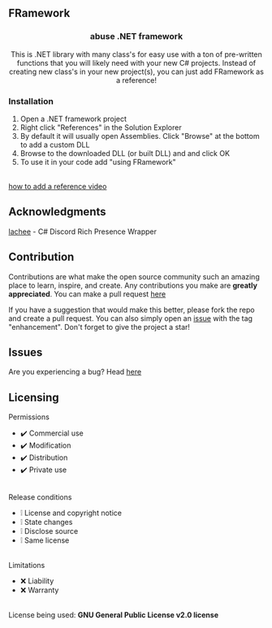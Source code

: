 ## FRamework 
<div align="center">
  <h3 align="center">abuse .NET framework</h3>
  <p align="center">
    This is .NET library with many class's for easy use with a ton of pre-written functions that you will likely need with your new C# projects. Instead of creating new class's in your new project(s), you can just add FRamework as a reference!
  </p>
</div>

### Installation
1. Open a .NET framework project
2. Right click "References" in the Solution Explorer
3. By default it will usually open Assemblies. Click "Browse" at the bottom to add a custom DLL
4. Browse to the downloaded DLL (or built DLL) and and click OK
5. To use it in your code add "using FRamework"
<br>
<a href="https://youtu.be/LuDCJ90igrg?si=ekxHd3GobqpwGA9B&t=3">how to add a reference video</a>

## Acknowledgments
<div>
    <a href="https://github.com/Lachee/discord-rpc-csharp">lachee</a> - C# Discord Rich Presence Wrapper
    <br>
</div>

## Contribution
Contributions are what make the open source community such an amazing place to learn, inspire, and create. Any contributions you make are **greatly appreciated**. You can make a pull request [here](https://github.com/kamishirodev/FRamework/pulls)

If you have a suggestion that would make this better, please fork the repo and create a pull request. You can also simply open an [issue](https://github.com/kamishirodev/FRamework/issues) with the tag "enhancement".
Don't forget to give the project a star!

## Issues
Are you experiencing a bug? Head [here](https://github.com/kamishirodev/FRamework/issues)

## Licensing 
Permissions
* ✔️ Commercial use
* ✔️ Modification
* ✔️ Distribution
* ✔️ Private use
<br></br>

Release conditions
* ❕ License and copyright notice
* ❕ State changes
* ❕ Disclose source
* ❕ Same license
<br></br>

Limitations
* ❌ Liability
* ❌ Warranty
<br></br>

License being used: **GNU General Public License v2.0 license**
